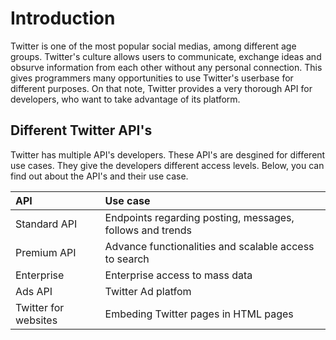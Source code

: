# Introduction
Twitter is one of the most popular social medias, among different age groups. Twitter's culture allows users to communicate, exchange ideas and obsurve information from each other without any personal connection. This gives programmers many opportunities to use Twitter's userbase for different purposes. On that note, Twitter provides a very thorough API for developers, who want to take advantage of its platform. 

## Different Twitter API's
Twitter has multiple API's developers. These API's are desgined for different use cases. They give the developers different access levels. Below, you can find out about the API's and their use case.

| **API** 		       	| **Use case**													|
|:--|:-------|
| Standard API 	        | Endpoints regarding posting, messages, follows and trends 	|
|Premium API		    | Advance functionalities and scalable access to search			|
|Enterprise			    |Enterprise access to mass data									|
|Ads API		    	|Twitter Ad platfom												|
|Twitter for websites   |Embeding Twitter pages in HTML pages                           |